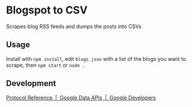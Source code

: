 # Blogspot to CSV

Scrapes blog RSS feeds and dumps the posts into CSVs

## Usage

Install with `npm install`, edit `blogs.json` with a list of the blogs you want to scrape, then `npm start` or `node .`

## Development

[Protocol Reference  |  Google Data APIs  |  Google Developers](https://developers.google.com/gdata/docs/2.0/reference#Queries)